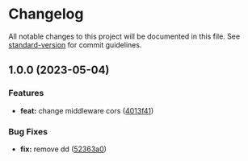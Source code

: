 # Changelog

All notable changes to this project will be documented in this file. See [standard-version](https://github.com/conventional-changelog/standard-version) for commit guidelines.

## 1.0.0 (2023-05-04)


### Features

* **feat:** change middleware cors ([4013f41](https://github.com/CahBantul/networking/commit/4013f41cc320942fb6765ae17ddcbce9d76767e2))


### Bug Fixes

* **fix:** remove dd ([52363a0](https://github.com/CahBantul/networking/commit/52363a086ed1bf42fa5149809828a0343d95ef1c))
